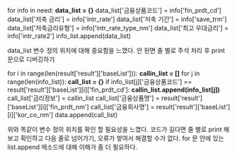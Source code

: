 for info in need:
   **data_list = {}**
   data_list['금융상품코드'] = info['fin_prdt_cd']
   data_list['저축 금리'] = info['intr_rate']
   data_list['저축 기간'] = info['save_trm']
   data_list['저축금리유형'] = info['intr_rate_type_nm']
   data_list['최고 우대금리'] = info['intr_rate2']
   info_list.append(data_list)

data_list 변수 정의 위치에 대해 중요함을 느꼈다.
안 된면 줄 별로 주석 처리 후 print 문으로 디버깅하기

for i in range(len(result['result']['baseList'])):
   **callin_list = []**
   for j in range(len(info_list)):
    **call_list = {}**
    if info_list[j]['금융상품코드'] == result['result']['baseList'][i]['fin_prdt_cd']:
       **callin_list.append(info_list[j])**
       call_list['금리정보'] = callin_list
       call_list['금융상품명'] = result['result']['baseList'][i]['fin_prdt_nm']
       call_list['금융회사명'] = result['result']['baseList'][i]['kor_co_nm']
       data.append(call_list)

위와 똑같이 변수 정의 위치를 확인 할 필요성을 느꼈다.
코드가 길다면 줄 별로 print 해보고 확인하고 다음 줄로 넘어가기, 오류가 쌓여서 해결할 수가 없다.
for 문 안에 있는 list.append 메소드에 대해 이해가 좀 더 필요하다.
